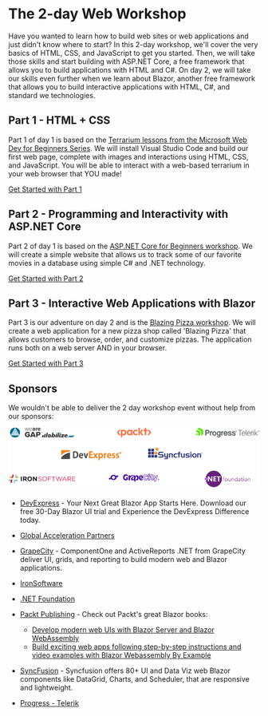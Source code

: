 # The 2-day Web Workshop

Have you wanted to learn how to build web sites or web applications and just didn't know where to start?  In this 2-day workshop, we'll cover the very basics of HTML, CSS, and JavaScript to get you started.  Then, we will take those skills and start building with ASP.NET Core, a free framework that allows you to build applications with HTML and C#.  On day 2, we will take our skills even further when we learn about Blazor, another free framework that allows you to build interactive applications with HTML, C#, and standard we technologies.

## Part 1 - HTML + CSS

Part 1 of day 1 is based on the [Terrarium lessons from the Microsoft Web Dev for Beginners Series](https://github.com/microsoft/Web-Dev-For-Beginners/tree/main/3-terrarium).  We will install Visual Studio Code and build our first web page, complete with images and interactions using HTML, CSS, and JavaScript.  You will be able to interact with a web-based terrarium in your web browser that YOU made!

[Get Started with Part 1](./Part%201%20-%20HTML%2BCSS/README.md)

## Part 2 - Programming and Interactivity with ASP.NET Core 

Part 2 of day 1 is based on the [ASP.NET Core for Beginners workshop](https://github.com/dotnet-presentations/aspnetcore-for-beginners).  We will create a simple website that allows us to track some of our favorite movies in a database using simple C# and .NET technology.

[Get Started with Part 2](./Part%202%20-%20ASP.NET%20Core/README.md)

## Part 3 - Interactive Web Applications with Blazor

Part 3 is our adventure on day 2 and is the [Blazing Pizza workshop](https://github.com/dotnet-presentations/blazor-workshop).  We will create a web application for a new pizza shop called 'Blazing Pizza' that allows customers to browse, order, and customize pizzas. The application runs both on a web server AND in your browser.

[Get Started with Part 3]()

## Sponsors

We wouldn't be able to deliver the 2 day workshop event without help from our sponsors:

![Sponsor Logos](images/sponsors.webp)

- [DevExpress](https://devexpress.com) - Your Next Great Blazor App Starts Here. Download our free 30-Day Blazor UI trial and Experience the DevExpress Difference today.


- [Global Acceleration Partners](https://www.growthaccelerationpartners.com/)

- [GrapeCity](https://bit.ly/45UmMzJ) - ComponentOne and ActiveReports .NET from GrapeCity deliver UI, grids, and reporting to build modern web and Blazor applications.

- [IronSoftware](https://ironsoftware.com)

- [.NET Foundation](https://dotnetfoundation.org/)

- [Packt Publishing](https://packtpub.com) - Check out Packt's great Blazor books: 
  - [Develop modern web UIs with Blazor Server and Blazor WebAssembly](https://www.amazon.com/Web-Development-Blazor-depth-interactive/dp/1803241497/ref=pd_bxgy_vft_none_sccl_1/138-7885948-7808608?pd_rd_w=DOd6X&content-id=amzn1.sym.26a5c67f-1a30-486b-bb90-b523ad38d5a0&pf_rd_p=26a5c67f-1a30-486b-bb90-b523ad38d5a0&pf_rd_r=QQFMSJR4Q1Q87VMZFGN9&pd_rd_wg=WZvQW&pd_rd_r=3bec420a-a40b-42f7-af6a-6c9f2fcf8dfa&pd_rd_i=1803241497&psc=1)
  - [Build exciting web apps following step-by-step instructions and video examples with Blazor Webassembly By Example](https://www.amazon.com/Blazor-WebAssembly-Example-practical-projects/dp/1803241853/ref=pd_vtp_h_vft_none_pd_vtp_h_vft_none_sccl_4/138-7885948-7808608?pd_rd_w=Ncxq7&content-id=amzn1.sym.a5610dee-0db9-4ad9-a7a9-14285a430f83&pf_rd_p=a5610dee-0db9-4ad9-a7a9-14285a430f83&pf_rd_r=6QF3GV3SAKHV9FF750MZ&pd_rd_wg=Ba8gf&pd_rd_r=1d7105be-d749-4728-bdd0-634eec7fb09c&pd_rd_i=1803241853&psc=1)

- [SyncFusion](https://syncf.co/45Blvxc) - Syncfusion offers 80+ UI and Data Viz web Blazor components  like DataGrid, Charts, and Scheduler, that are responsive and lightweight. 

- [Progress - Telerik](https://telerik.com)
